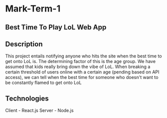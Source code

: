 # Mark-Term-1

## Best Time To Play LoL Web App

## Description
This project entails notifying anyone who hits the site when the best time to get onto LoL is. 
The determining factor of this is the age group. We have assumed that kids really bring down the vibe of LoL. When breaking
a certain threshold of users online with a certain age (pending based on API access), we can tell when the best time for
someone who doesn't want to be constantly flamed to get onto LoL

## Technologies
Client - React.js
Server - Node.js
